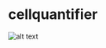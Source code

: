 # cellquantifier

![alt text](https://raw.githubusercontent.com/LiuLabIUPUI/cellquantifier/master/cellquantifier/cq_diagram.png)
